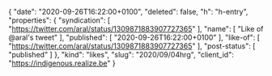 {
  "date": "2020-09-26T16:22:00+0100",
  "deleted": false,
  "h": "h-entry",
  "properties": {
    "syndication": [
      "https://twitter.com/aral/status/1309871883907727365"
    ],
    "name": [
      "Like of @aral's tweet"
    ],
    "published": [
      "2020-09-26T16:22:00+0100"
    ],
    "like-of": [
      "https://twitter.com/aral/status/1309871883907727365"
    ],
    "post-status": [
      "published"
    ]
  },
  "kind": "likes",
  "slug": "2020/09/04hrg",
  "client_id": "https://indigenous.realize.be"
}

